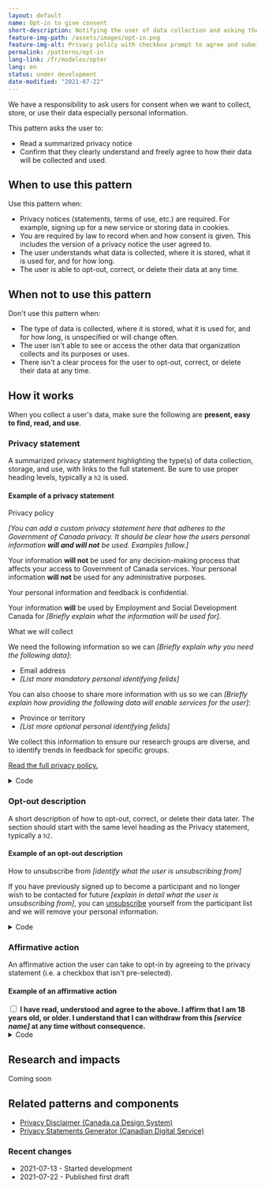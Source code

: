 ```yaml
---
layout: default
name: Opt-in to give consent
short-description: Notifying the user of data collection and asking them to consent to it.
feature-img-path: /assets/images/opt-in.png
feature-img-alt: Privacy policy with checkbox prompt to agree and submit button.
permalink: /patterns/opt-in
lang-link: /fr/modeles/opter
lang: en
status: under development
date-modified: "2021-07-22"
---
```


We have a responsibility to ask users for consent when we want to collect, store, or use their data especially personal information.

This pattern asks the user to:

* Read a summarized privacy notice
* Confirm that they clearly understand and freely agree to how their data will be collected and used.

## When to use this pattern

Use this pattern when:

* Privacy notices (statements, terms of use, etc.) are required. For example, signing up for a new service or storing data in cookies.
* You are required by law to record when and how consent is given. This includes the version of a privacy notice the user agreed to.
* The user understands what data is collected, where it is stored, what it is used for, and for how long.
* The user is able to opt-out, correct, or delete their data at any time.

## When not to use this pattern

Don't use this pattern when:

* The type of data is collected, where it is stored, what it is used for, and for how long, is unspecified or will change often.
* The user isn't able to see or access the other data that organization collects and its purposes or uses.
* There isn't a clear process for the user to opt-out, correct, or delete their data at any time.

## How it works

When you collect a user's data, make sure the following are **present, easy to find, read, and use**.

### Privacy statement

A summarized privacy statement highlighting the type(s) of data collection, storage, and use, with links to the full statement.
Be sure to use proper heading levels, typically a `h2` is used.  

<section>
    <h4>Example of a privacy statement</h4>
    <div class="panel panel-default pattern-demo">
        <div class="panel-body">
            <p class="h2 mrgn-tp-sm">Privacy policy</p>
            <p><em>[You can add a custom privacy statement here that adheres to the Government of Canada privacy. It should be clear how the users personal information <strong>will and will not</strong> be used. Examples follow.]</em></p>
            <p>Your information <strong>will not</strong> be used for any decision-making process that affects your access to Government of Canada services. Your personal information <strong>will not</strong> be used for any administrative purposes.</p>
            <p>Your personal information and feedback is confidential.</p>
            <p>Your information <strong>will</strong> be used by Employment and Social Development Canada for <em>[Briefly explain what the information will be used for]</em>.</p>
            <p class="h3">What we will collect</p>
            <p>We need the following information so we can <em>[Briefly explain why you need the following data]</em>:</p>
            <ul>
                <li>Email address</li>
                <li><em>[List more mandatory personal identifying felids]</em></li>
            </ul>
            <p>You can also choose to share more information with us so we can <em>[Briefly explain how providing the following data will enable services for the user]</em>:</p>
            <ul>
                <li>Province or territory</li>
                <li><em>[List more optional personal identifying felids]</em></li>
            </ul>
            <p>We collect this information to ensure our research groups are diverse, and to identify trends in feedback for specific groups.</p>
            <p><a href="https://www.canada.ca/en/transparency/privacy.html">Read the full privacy policy.</a></p>
        </div>
    </div>
    <details>
        <summary>Code</summary>
        <pre><code>&lt;h2>Privacy policy&lt;/h2>
&lt;p>Your information &lt;strong>will not&lt;/strong> be used for any decision-making process that affects your access to Government of Canada services. Your personal information &lt;strong>will not&lt;/strong> be used for any administrative purposes.&lt;/p>
&lt;p>Your personal information and feedback is confidential.&lt;/p>
&lt;p>Your information &lt;strong>will&lt;/strong> be used by Employment and Social Development Canada for ...&lt;/p>
&lt;h3>What we will collect&lt;/h3>
&lt;p>We need the following information so we can ...:&lt;/p>
&lt;ul>
    &lt;li>Email address&lt;/li>
    &lt;li>...&lt;/li>
&lt;/ul>
&lt;p>You can also choose to share more information with us so we can ...:&lt;/p>
&lt;ul>
    &lt;li>Province or territory&lt;/li>
    &lt;li>...&lt;/li>
&lt;/ul>
&lt;p>We collect this information to ensure our research groups are diverse, and to identify trends in feedback for specific groups.&lt;/p>
&lt;p>&lt;a href="https://www.canada.ca/en/transparency/privacy.html">Read the full privacy policy.&lt;/a>&lt;/p></code></pre>
    </details>
</section>

### Opt-out description

A short description of how to opt-out, correct, or delete their data later.
The section should start with the same level heading as the Privacy statement, typically a `h2`.

<section>
    <h4>Example of an opt-out description</h4>
    <div class="panel panel-default pattern-demo">
        <div class="panel-body">
            <p class="h2 mrgn-tp-sm">How to unsubscribe from <em>[identify what the user is unsubscribing from]</em></p>
            <p>If you have previously signed up to become a participant and no longer wish to be contacted for future <em>[explain in detail what the user is unsubscribing from]</em>, you can <a href="#unsubscribe">unsubscribe</a> yourself from the participant list and we will remove your personal information.</p>
        </div>
    </div>
    <details>
        <summary>Code</summary>
        <pre><code>&lt;h2>How to unsubscribe from ...&lt;/h2>
&lt;p>If you have previously signed up to become a participant and no longer wish to be contacted for future ..., you can &lt;a href="#unsubscribe">unsubscribe&lt;/a> yourself from the participant list and we will remove your personal information.&lt;/p></code></pre>
    </details>
</section>

### Affirmative action

An affirmative action the user can take to opt-in by agreeing to the privacy statement (i.e. a checkbox that isn't pre-selected).

<section>
    <h4>Example of an affirmative action</h4>
    <div class="panel panel-default pattern-demo">
        <div class="panel-body">
            <div class="checkbox-inline">
                <label for="consent" class="required">
                    <input type="checkbox" id="consent" name="consent" value="consent">
                    <strong>I have read, understood and agree to the above. I affirm that I am 18 years old, or older. I understand that I can withdraw from this <em>[service name]</em> at any time without consequence.</strong>
                </label>
            </div>
        </div>
    </div>
    <details>
        <summary>Code</summary>
        <pre><code>&lt;div class="checkbox-inline">
    &lt;label for="consent" class="required">
        &lt;input type="checkbox" id="consent" name="consent" value="consent">
        &lt;strong>I have read, understood and agree to the above. I affirm that I am 18 years old, or older. I understand that I can withdraw from this ... at any time without consequence.&lt;/strong>
    &lt;/label>
&lt;/div></code></pre>
    </details>
</section>

## Research and impacts

Coming soon

## Related patterns and components

* [Privacy Disclaimer (Canada.ca Design System)](https://design.canada.ca/common-design-patterns/privacy-disclaimer.html)
* [Privacy Statements Generator (Canadian Digital Service)](https://privacy-statements.cds.alpha.canada.ca/en/)

### Recent changes

* 2021-07-13 - Started development
* 2021-07-22 - Published first draft
